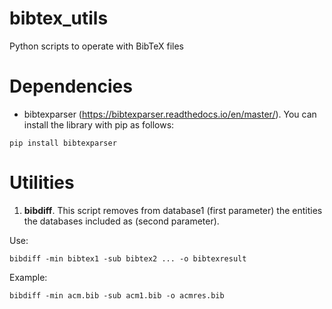 # bibtex_utils
Python scripts to operate with BibTeX files

# Dependencies
* bibtexparser (https://bibtexparser.readthedocs.io/en/master/).
You can install the library with pip as follows:

<code>pip install bibtexparser</code>

# Utilities

1. **bibdiff**. This script removes from database1 (first parameter) the entities the databases included as (second parameter).

Use:

<code>bibdiff -min bibtex1 -sub bibtex2 ... -o bibtexresult </code>

Example:

<code>bibdiff -min acm.bib -sub acm1.bib -o acmres.bib</code>
